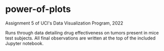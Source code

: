 # power-of-plots
Assignment 5 of UCI's Data Visualization Program, 2022

Runs through data detailing drug effectiveness on tumors present in mice test subjects.
All final observations are written at the top of the included Jupyter notebook.
